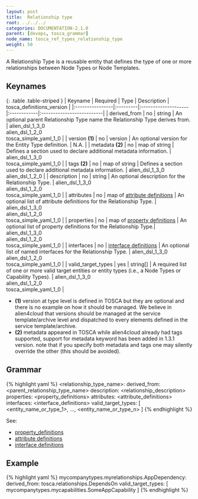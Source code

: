 ```yaml
---
layout: post
title:  Relationship type
root: ../../../
categories: DOCUMENTATION-2.1.0
parent: [devops, tosca_grammar]
node_name: tosca_ref_types_relationship_type
weight: 50
---
```


A Relationship Type is a reusable entity that defines the type of one or more relationships between Node Types or Node Templates.

## Keynames

{: .table .table-striped }
| Keyname         | Required | Type                | Description | tosca_definitions_version |
|:----------------|:---------|:--------------------|:------------|:--------------------------|
| derived_from | no | string | An optional parent Relationship Type name the Relationship Type derives from. | alien_dsl_1_3_0<br> alien_dsl_1_2_0<br> tosca_simple_yaml_1_0 |
| version __(1)__ | no | version | An optional version for the Entity Type definition. | N.A. |
| metadata __(2)__ | no | map of string | Defines a section used to declare additional metadata information. | alien_dsl_1_3_0<br> tosca_simple_yaml_1_0 |
| tags __(2)__ | no | map of string | Defines a section used to declare additional metadata information. | alien_dsl_1_3_0<br> alien_dsl_1_2_0 |
| description | no | string | An optional description for the Relationship Type. | alien_dsl_1_3_0<br> alien_dsl_1_2_0<br> tosca_simple_yaml_1_0 |
| attributes | no | map of [attribute definitions](#/documentation/2.1.0/devops_guide/tosca_grammar/attribute_definition.html) | An optional list of attribute definitions for the Relationship Type. | alien_dsl_1_3_0<br> alien_dsl_1_2_0<br> tosca_simple_yaml_1_0 |
| properties | no | map of [property definitions](#/documentation/2.1.0/devops_guide/tosca_grammar/property_definition.html) | An optional list of property definitions for the Relationship Type.| alien_dsl_1_3_0<br> alien_dsl_1_2_0<br> tosca_simple_yaml_1_0 |
| interfaces | no | [interface definitions](#/documentation/2.1.0/devops_guide/tosca_grammar/interface_definition.html) | An optional list of named interfaces for the Relationship Type. | alien_dsl_1_3_0<br> alien_dsl_1_2_0<br> tosca_simple_yaml_1_0 |
| valid_target_types | yes | string[] | A required list of one or more valid target entities or entity types (i.e., a Node Types or Capability Types). | alien_dsl_1_3_0<br> alien_dsl_1_2_0<br> tosca_simple_yaml_1_0 |

* __(1)__ version at type level is defined in TOSCA but they are optional and there is no example on how it should be managed. We believe in alien4cloud that versions should be managed at the service template/archive level and dispatched to every elements defined in the service template/archive.
* __(2)__ metadata appeared in TOSCA while alien4cloud already had tags supported, support for metadata keyword has been added in 1.3.1 version. note that if you specify both metadata and tags one may silently override the other (this should be avoided).

## Grammar

{% highlight yaml %}
<relationship_type_name>:
  derived_from: <parent_relationship_type_name>
  description: <relationship_description>
  properties:
    <property_definitions>
  attributes:
    <attribute_definitions>
  interfaces:
    <interface_definitions>
  valid_target_types: [ <entity_name_or_type_1>, ..., <entity_name_or_type_n> ]
{% endhighlight %}

See:

- [property_definitions](#/documentation/2.1.0/devops_guide/tosca_grammar/property_definition.html)
- [attribute definitions](#/documentation/2.1.0/devops_guide/tosca_grammar/attribute_definition.html)
- [interface definitions](#/documentation/2.1.0/devops_guide/tosca_grammar/interface_definition.html)

## Example

{% highlight yaml %}
mycompanytypes.myrelationships.AppDependency:
  derived_from: tosca.relationships.DependsOn
  valid_target_types: [ mycompanytypes.mycapabilities.SomeAppCapability ]
{% endhighlight %}
